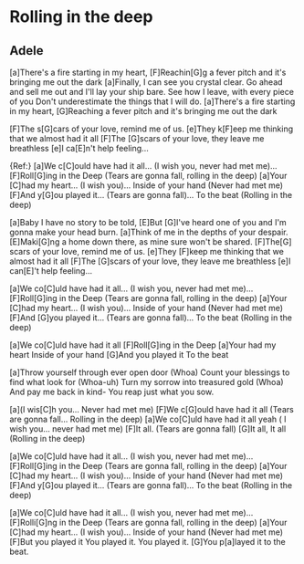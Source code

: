 # Rolling in the deep
## Adele


[a]There's a fire starting in my heart,
[F]Reachin[G]g a fever pitch and it's bringing me out the dark
[a]Finally, I can see you crystal clear.
Go ahead and sell me out and I'll lay your ship bare.
See how I leave, with every piece of you
Don't underestimate the things that I will do.
[a]There's a fire starting in my heart,
[G]Reaching a fever pitch and it's bringing me out the dark

[F]The s[G]cars of your love, remind me of us.
[e]They k[F]eep me thinking that we almost had it all
[F]The [G]scars of your love, they leave me breathless
[e]I ca[E]n't help feeling...

{Ref:}
[a]We c[C]ould have had it all... (I wish you, never had met me)...
[F]Roll[G]ing in the Deep (Tears are gonna fall, rolling in the deep)
[a]Your [C]had my heart... (I wish you)... Inside of your hand (Never had met me)
[F]And y[G]ou played it... (Tears are gonna fall)... To the beat (Rolling in the deep)


[a]Baby I have no story to be told,
[E]But [G]I've heard one of you and I'm gonna make your head burn.
[a]Think of me in the depths of your despair.
[E]Maki[G]ng a home down there, as mine sure won't be shared.
[F]The[G] scars of your love, remind me of us.
[e]They [F]keep me thinking that we almost had it all
[F]The [G]scars of your love, they leave me breathless
[e]I can[E]'t help feeling...

[a]We co[C]uld have had it all... (I wish you, never had met me)...
[F]Roll[G]ing in the Deep (Tears are gonna fall, rolling in the deep)
[a]Your [C]had my heart... (I wish you)... Inside of your hand (Never had met me)
[F]And [G]you played it... (Tears are gonna fall)... To the beat (Rolling in the deep)

[a]We co[C]uld have had it all
[F]Roll[G]ing in the Deep
[a]Your had my heart Inside of your hand
[G]And you played it To the beat

[a]Throw yourself through ever open door (Whoa)
Count your blessings to find what look for (Whoa-uh)
Turn my sorrow into treasured gold (Whoa)
And pay me back in kind- You reap just what you sow.

[a](I wis[C]h you... Never had met me)
[F]We c[G]ould have had it all (Tears are gonna fall... Rolling in the deep)
[a]We co[C]uld have had it all yeah ( I wish you... never had met me)
[F]It all. (Tears are gonna fall)
[G]It all, It all (Rolling in the deep)

[a]We co[C]uld have had it all... (I wish you, never had met me)...
[F]Roll[G]ing in the Deep (Tears are gonna fall, rolling in the deep)
[a]Your [C]had my heart... (I wish you)... Inside of your hand (Never had met me)
[F]And y[G]ou played it... (Tears are gonna fall)... To the beat (Rolling in the deep)

[a]We co[C]uld have had it all... (I wish you, never had met me)...
[F]Rolli[G]ng in the Deep (Tears are gonna fall, rolling in the deep)
[a]Your [C]had my heart... (I wish you)... Inside of your hand (Never had met me)
[F]But you played it
You played it.
You played it.
[G]You p[a]layed it to the beat.


